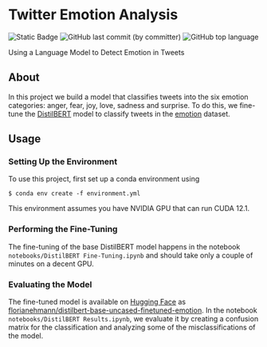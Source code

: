 # Twitter Emotion Analysis

![Static Badge](https://img.shields.io/badge/project%20type-personal-blue)
![GitHub last commit (by committer)](https://img.shields.io/github/last-commit/florianehmann/twitter-emotion)
![GitHub top language](https://img.shields.io/github/languages/top/florianehmann/twitter-emotion)

Using a Language Model to Detect Emotion in Tweets

## About

In this project we build a model that classifies tweets into the six emotion categories: anger, fear, joy, love, sadness and surprise.
To do this, we fine-tune the [DistilBERT](https://huggingface.co/distilbert-base-uncased) model to classify tweets in the [emotion](https://huggingface.co/datasets/dair-ai/emotion) dataset.

## Usage

### Setting Up the Environment

To use this project, first set up a conda environment using

    $ conda env create -f environment.yml

This environment assumes you have NVIDIA GPU that can run CUDA 12.1.

### Performing the Fine-Tuning

The fine-tuning of the base DistilBERT model happens in the notebook `notebooks/DistilBERT Fine-Tuning.ipynb` and should take only a couple of minutes on a decent GPU.

### Evaluating the Model

The fine-tuned model is available on [Hugging Face](https://huggingface.co) as [florianehmann/distilbert-base-uncased-finetuned-emotion](https://huggingface.co/florianehmann/distilbert-base-uncased-finetuned-emotion).
In the notebook `notebooks/DistilBERT Results.ipynb`, we evaluate it by creating a confusion matrix for the classification and analyzing some of the misclassifications of the model.
